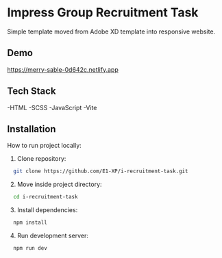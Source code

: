 # Impress Group Recruitment Task

Simple template moved from Adobe XD template into responsive website.

## Demo

https://merry-sable-0d642c.netlify.app

## Tech Stack
-HTML
-SCSS
-JavaScript
-Vite

## Installation

How to run project locally:

1. Clone repository:

```bash
  git clone https://github.com/E1-XP/i-recruitment-task.git
```

2. Move inside project directory:

```bash
  cd i-recruitment-task
```

3. Install dependencies:

```bash
  npm install
```

4. Run development server:

```bash
  npm run dev
```
